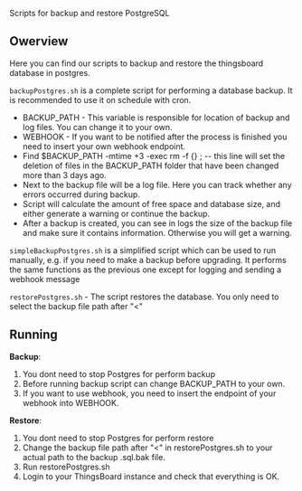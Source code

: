 Scripts for backup and restore PostgreSQL


## Owerview

Here you can find our scripts to backup and restore the thingsboard database in postgres. 

`backupPostgres.sh` is a complete script for performing a database backup. It is recommended to use it on schedule with cron. 

- BACKUP_PATH - This variable is responsible for location of backup and log files. You can change it to your own.
- WEBHOOK - If you want to be notified after the process is finished you need to insert your own webhook endpoint.
- Find $BACKUP_PATH -mtime +3 -exec rm -f {} \; -- this line will set the deletion of files in the BACKUP_PATH folder that have been changed more than 3 days ago. 
- Next to the backup file will be a log file. Here you can track whether any errors occurred during backup.
- Script will calculate the amount of free space and database size, and either generate a warning or continue the backup.
- After a backup is created, you can see in logs the size of the backup file and make sure it contains information. Otherwise you will get a warning.

`simpleBackupPostgres.sh` is a simplified script which can be used to run manually, e.g. if you need to make a backup before upgrading. It performs the same functions as the previous one except for logging and sending a webhook message 

`restorePostgres.sh` - The script restores the database. You only need to select the backup file path after "<"

## Running

 **Backup**:                                                
1. You dont need to stop Postgres for perform backup
2. Before running backup script can change BACKUP_PATH to your own.
3. If you want to use webhook, you need to insert the endpoint of your webhook into WEBHOOK.

 **Restore**:
1. You dont need to stop Postgres for perform restore
2. Change the backup file path after "<" in restorePostgres.sh to your actual path to the backup .sql.bak file.
3. Run restorePostgres.sh
4. Login to your ThingsBoard instance and check that everything is OK.
